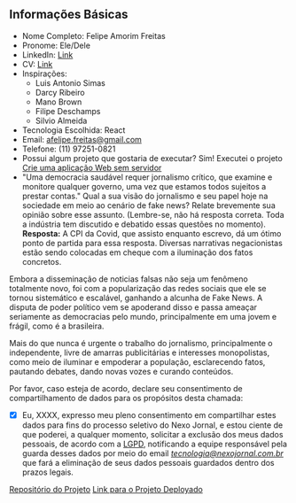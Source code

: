 ## Informações Básicas 
- Nome Completo: Felipe Amorim Freitas
- Pronome: Ele/Dele
- LinkedIn: [Link](https://www.linkedin.com/in/affreitas/)
- CV: [Link](https://docs.google.com/document/d/1nrnJniwwnJ8DGYckLx0bWqkVoKUwndrpiKRK3wnfYYk/edit?usp=sharing)
- Inspirações:
	- Luis Antonio Simas
	- Darcy Ribeiro
	- Mano Brown
	- Filipe Deschamps
	- Silvio Almeida
- Tecnologia Escolhida: React
- Email: afelipe.freitas@gmail.com
- Telefone: (11) 97251-0821
- Possui algum projeto que gostaria de executar? Sim! Executei o projeto [Crie uma aplicação Web sem servidor](https://aws.amazon.com/pt/getting-started/hands-on/build-serverless-web-app-lambda-apigateway-s3-dynamodb-cognito/)
-   "Uma democracia saudável requer jornalismo crítico, que examine e monitore qualquer governo, uma vez que estamos todos sujeitos a prestar contas." Qual a sua visão do jornalismo e seu papel hoje na sociedade em meio ao cenário de fake news? Relate brevemente sua opinião sobre esse assunto. (Lembre-se, não há resposta correta. Toda a indústria tem discutido e debatido essas questões no momento).
**Resposta:** A CPI da Covid, que assisto enquanto escrevo, dá um ótimo ponto de partida para essa resposta. Diversas narrativas negacionistas estão sendo colocadas em cheque com a iluminação dos fatos concretos.

Embora a disseminação de noticias falsas não seja um fenômeno totalmente novo, foi com a popularização das redes sociais que ele se tornou sistemático e escalável, ganhando a alcunha de Fake News. A disputa de poder político vem se apoderand disso e passa ameaçar seriamente as democracias pelo mundo, principalmente em uma jovem e frágil, como é a brasileira.

Mais do que nunca é urgente o trabalho do jornalismo, principalmente o independente, livre de amarras publicitárias e interesses monopolistas, como meio  de iluminar e empoderar a população, esclarecendo fatos, pautando debates, dando novas vozes e curando conteúdos.


Por favor, caso esteja de acordo, declare seu consentimento de compartilhamento de dados para os propósitos desta chamada:

 - [x] Eu, XXXX, expresso meu pleno consentimento em compartilhar estes dados para fins do processo seletivo do Nexo Jornal, e estou ciente de que poderei, a qualquer momento, solicitar a exclusão dos meus dados pessoais, de acordo com a  [LGPD](http://www.planalto.gov.br/ccivil_03/_ato2015-2018/2018/lei/l13709.htm), notificando a equipe responsável pela guarda desses dados por meio do email  _[tecnologia@nexojornal.com.br](mailto:tecnologia@nexojornal.com.br)_  que fará a eliminação de seus dados pessoais guardados dentro dos prazos legais.


[Repositório do Projeto](https://github.com/sincopeiro/wildrydes-site)
[Link para o Projeto Deployado](https://main.dfrg7cickqo1u.amplifyapp.com/)

